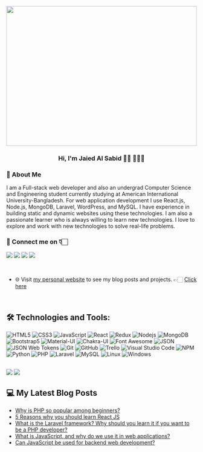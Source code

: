 <a href="https://www.jaiedsabid.com"><img width="100%" src="https://jaiedsabid.github.io/Code%20typing-bro.svg" height="370px"/></a>

<h3 align="center">Hi, I'm Jaied Al Sabid 👋🏻 👨🏻‍💻</h3>

### 📖 About Me

I am a Full-stack web developer and also an undergrad Computer Science and Engineering student currently studying at American International University-Bangladesh. For web application development I use React.js, Node.js, MongoDB, Laravel, WordPress, and MySQL. I have experience in building static and dynamic websites using these technologies.
I am also a passionate learner who is always willing to learn new technologies. I love to explore and work with new technologies to solve real-life problems.

### 🔗 Connect me on 👇🏻
[<img src="https://img.shields.io/badge/-Linkedin-black?style=for-the-badge&logo=linkedin&logoColor=ffffff&logoWidth=18&color=2B7BCB" />](https://www.linkedin.com/in/jaiedsabid/)
[<img src="https://img.shields.io/badge/-Twitter-black?style=for-the-badge&logo=twitter&logoColor=ffffff&logoWidth=18&color=1CA0F1" />](https://twitter.com/jaiedsabid)
[<img src="https://img.shields.io/badge/-Facebook-black?style=for-the-badge&logo=facebook&logoColor=ffffff&logoWidth=18&color=097FEA" />](https://www.facebook.com/jaied.al/) [<img src="https://img.shields.io/badge/-Stack%20Overflow-black?style=for-the-badge&logo=stackoverflow&logoColor=ffffff&logoWidth=18&color=F58025" />](https://stackoverflow.com/users/13869905/jaied)

<br/>

- 🌐 Visit [my personal website](https://jaiedsabid.com) to see my blog posts and projects. 👉🏻 [Click here](https://jaiedsabid.com)

<br/>

## 🛠 Technologies and Tools:

![HTML5](https://img.shields.io/badge/-HTML5-000000?style=flat&logo=html5&logoColor=ffffff&labelColor=E34F26)
![CSS3](https://img.shields.io/badge/-CSS3-000000?style=flat&logo=css3&logoColor=ffffff&labelColor=1572B6)
![JavaScript](https://img.shields.io/badge/-JavaScript-000000?style=flat&logo=javascript)
![React](https://img.shields.io/badge/-React-000000?style=flat&logo=react)
![Redux](https://img.shields.io/badge/-Redux-000000?style=flat&logo=redux&logoColor=764ABC&labelColor=ffffff)
![Nodejs](https://img.shields.io/badge/-Nodejs-000000?style=flat&logo=Node.js)
![MongoDB](https://img.shields.io/badge/-MongoDB-000000?style=flat&logo=mongodb&labelColor=ffffff)
![Bootstrap5](https://img.shields.io/badge/-Bootstrap-000000?style=flat&logo=bootstrap&logoColor=ffffff&labelColor=563D7C)
![Material-UI](https://img.shields.io/badge/-Material%20UI-000000?style=flat&logo=Material%20UI&logoColor=ffffff&labelColor=0081CB)
![Chakra-UI](https://img.shields.io/badge/-Chakra%20UI-000000?style=flat&logo=chakra-ui&logoColor=38C7BD&labelColor=ffffff)
![Font Awesome](https://img.shields.io/badge/-font%20awesome-000000?style=flat&logo=font-awesome&logoColor=339AF0&labelColor=ffffff)
![JSON](https://img.shields.io/badge/-JSON-000000?style=flat&logo=JSON&logoColor=000000&labelColor=ffffff)
![JSON Web Tokens](https://img.shields.io/badge/-JSON%20Web%20Tokens-000000?style=flat&logo=jsonwebtokens&logoColor=000000&labelColor=ffffff)
![Git](https://img.shields.io/badge/-Git-000000?style=flat&logo=git&logoColor=F05032&labelColor=ffffff)
![GitHub](https://img.shields.io/badge/-GitHub-000000?style=flat&logo=github&logoColor=000000&labelColor=ffffff)
![Trello](https://img.shields.io/badge/-Trello-000000?style=flat&logo=trello&logoColor=026AA7&labelColor=ffffff)
![Visual Studio Code](https://img.shields.io/badge/-VSCode-000000?style=flat&logo=visual-studio-code&labelColor=007ACC)
![NPM](https://img.shields.io/badge/-npm-000000?style=flat&logo=npm&labelColor=ffffff)
![Python](https://img.shields.io/badge/-Python-000000?style=flat&logo=python&logoColor=3772A2&labelColor=ffffff)
![PHP](https://img.shields.io/badge/-PHP-000000?style=flat&logo=php&logoColor=3772A2&labelColor=ffffff)
![Laravel](https://img.shields.io/badge/-Laravel-000000?style=flat&logo=laravel&logoColor=FF0000&labelColor=ffffff)
![MySQL](https://img.shields.io/badge/-MySQL-000000?style=flat&logo=mysql&logoColor=005D88&labelColor=ffffff)
![Linux](https://img.shields.io/badge/-Linux-000000?style=flat&logo=linux&logoColor=000000&labelColor=ffffff)
![Windows](https://img.shields.io/badge/-Windows-000000?style=flat&logo=windows&logoColor=ffffff&labelColor=0078D6)

<br/>

<img src="https://github-readme-stats.vercel.app/api?username=jaiedsabid&bg_color=30,92E3A9,DEF7E5&title_color=1D1D1D&text_color=585858&show_icons=true&icon_color=2C6A2C" />

<img src="https://github-readme-stats.vercel.app/api/top-langs/?username=anuraghazra&bg_color=30,92E3A9,DEF7E5&title_color=1D1D1D&card_width=496&text_color=585858&show_icons=true&icon_color=2C6A2C">


## 💻 My Latest Blog Posts
<!-- BLOG-POST-LIST:START -->
- [Why is PHP so popular among beginners?](https://jaiedsabid.com/why-is-php-so-popular-among-beginners/)
- [5 Reasons why you should learn React JS](https://jaiedsabid.com/why-you-should-learn-react-js/)
- [What is the Laravel framework? Why should you learn it if you want to be a PHP developer?](https://jaiedsabid.com/what-is-the-laravel-framework-why-should-you-learn-it-if-you-want-to-be-a-php-developer/)
- [What is JavaScript, and why do we use it in web applications?](https://jaiedsabid.com/what-is-javascript-and-why-do-we-use-it-in-web-applications/)
- [Can JavaScript be used for backend web development?](https://jaiedsabid.com/can-javascript-be-used-for-backend-web-development/)
<!-- BLOG-POST-LIST:END -->
